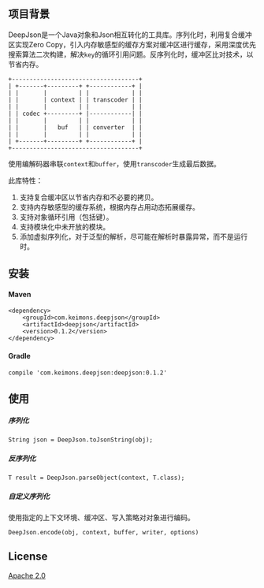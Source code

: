 ## 项目背景

DeepJson是一个Java对象和Json相互转化的工具库。序列化时，利用复合缓冲区实现Zero Copy，引入内存敏感型的缓存方案对缓冲区进行缓存，采用深度优先搜索算法二次构建，解决`key`的循环引用问题。反序列化时，缓冲区比对技术，以节省内存。

```
+------------------------------------+
| +-------+---------+ +------------+ |
| |       |         | |            | |
| |       | context | | transcoder | |
| |       |         | |            | |
| | codec +---------+ |------------| |
| |       |         | |            | |
| |       |   buf   | | converter  | |
| |       |         | |            | |
| +-------+---------+ +------------+ |
+------------------------------------+
```

使用编解码器串联`context`和`buffer`，使用`transcoder`生成最后数据。

此库特性：

1. 支持复合缓冲区以节省内存和不必要的拷贝。
2. 支持内存敏感型的缓存系统，根据内存占用动态拓展缓存。
3. 支持对象循环引用（包括键）。
4. 支持模块化中未开放的模块。
5. 添加虚拟序列化，对于泛型的解析，尽可能在解析时暴露异常，而不是运行时。

## 安装

#### Maven

```
<dependency>
    <groupId>com.keimons.deepjson</groupId>
    <artifactId>deepjson</artifactId>
    <version>0.1.2</version>
</dependency>
```

#### Gradle

```
compile 'com.keimons.deepjson:deepjson:0.1.2'
```

## 使用

##### 序列化

`String json = DeepJson.toJsonString(obj);`

##### 反序列化

`T result = DeepJson.parseObject(context, T.class);`

##### 自定义序列化

使用指定的上下文环境、缓冲区、写入策略对对象进行编码。

`DeepJson.encode(obj, context, buffer, writer, options)`

## License

[Apache 2.0](LICENSE) 